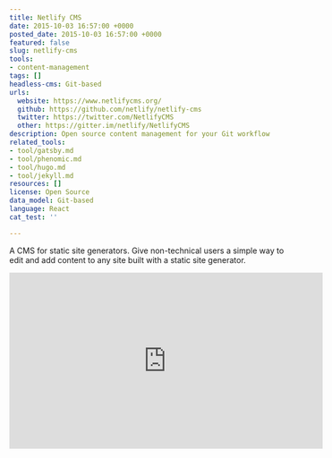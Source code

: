 ```yaml
---
title: Netlify CMS
date: 2015-10-03 16:57:00 +0000
posted_date: 2015-10-03 16:57:00 +0000
featured: false
slug: netlify-cms
tools:
- content-management
tags: []
headless-cms: Git-based
urls:
  website: https://www.netlifycms.org/
  github: https://github.com/netlify/netlify-cms
  twitter: https://twitter.com/NetlifyCMS
  other: https://gitter.im/netlify/NetlifyCMS
description: Open source content management for your Git workflow
related_tools:
- tool/gatsby.md
- tool/phenomic.md
- tool/hugo.md
- tool/jekyll.md
resources: []
license: Open Source
data_model: Git-based
language: React
cat_test: ''

---
```

A CMS for static site generators. Give non-technical users a simple way to edit and add content to any site built with a static site generator.

<div class="embed-container">
<iframe width="560" height="315" src="https://www.youtube.com/embed/IbNvjNtL1Oo" frameborder="0" allowfullscreen></iframe>
</div>
